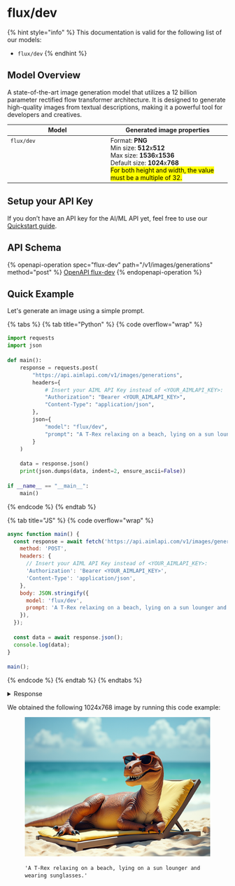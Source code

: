 # flux/dev

{% hint style="info" %}
This documentation is valid for the following list of our models:

* `flux/dev`
{% endhint %}

## Model Overview

A state-of-the-art image generation model that utilizes a 12 billion parameter rectified flow transformer architecture. It is designed to generate high-quality images from textual descriptions, making it a powerful tool for developers and creatives.

<table><thead><tr><th width="215" valign="top">Model</th><th>Generated image properties</th></tr></thead><tbody><tr><td valign="top"><code>flux/dev</code></td><td>Format: <strong>PNG</strong><br>Min size: <strong>512</strong>x<strong>512</strong><br>Max size: <strong>1536</strong>x<strong>1536</strong><br>Default size: <strong>1024</strong>x<strong>768</strong><br><mark style="background-color:yellow;">For both height and width, the value must be a multiple of 32.</mark></td></tr></tbody></table>

## Setup your API Key

If you don’t have an API key for the AI/ML API yet, feel free to use our [Quickstart guide](https://docs.aimlapi.com/quickstart/setting-up).

## API Schema

{% openapi-operation spec="flux-dev" path="/v1/images/generations" method="post" %}
[OpenAPI flux-dev](https://raw.githubusercontent.com/aimlapi/api-docs/refs/heads/main/docs/api-references/image-models/flux/flux-dev.json)
{% endopenapi-operation %}

## Quick Example

Let's generate an image using a simple prompt.

{% tabs %}
{% tab title="Python" %}
{% code overflow="wrap" %}
```python
import requests
import json

def main():
    response = requests.post(
        "https://api.aimlapi.com/v1/images/generations",
        headers={
            # Insert your AIML API Key instead of <YOUR_AIMLAPI_KEY>:
            "Authorization": "Bearer <YOUR_AIMLAPI_KEY>",
            "Content-Type": "application/json",
        },
        json={
            "model": "flux/dev",
            "prompt": "A T-Rex relaxing on a beach, lying on a sun lounger and wearing sunglasses.",
        }
    )

    data = response.json()
    print(json.dumps(data, indent=2, ensure_ascii=False))

if __name__ == "__main__":
    main()
```
{% endcode %}
{% endtab %}

{% tab title="JS" %}
{% code overflow="wrap" %}
```javascript
async function main() {
  const response = await fetch('https://api.aimlapi.com/v1/images/generations', {
    method: 'POST',
    headers: {
      // Insert your AIML API Key instead of <YOUR_AIMLAPI_KEY>:
      'Authorization': 'Bearer <YOUR_AIMLAPI_KEY>',
      'Content-Type': 'application/json',
    },
    body: JSON.stringify({
      model: 'flux/dev',
      prompt: 'A T-Rex relaxing on a beach, lying on a sun lounger and wearing sunglasses.',
    }),
  });

  const data = await response.json();
  console.log(data);
}

main();
```
{% endcode %}
{% endtab %}
{% endtabs %}

<details>

<summary>Response</summary>

{% code overflow="wrap" %}
```json5
{
  "images": [
    {
      "url": "https://cdn.aimlapi.com/eagle/files/monkey/zS_fT2UFKmLqlbEHYCRys.jpeg",
      "width": 1024,
      "height": 768,
      "content_type": "image/jpeg"
    }
  ],
  "timings": {
    "inference": 1.226824438199401
  },
  "seed": 1765470393,
  "has_nsfw_concepts": [
    false
  ],
  "prompt": "A T-Rex relaxing on a beach, lying on a sun lounger and wearing sunglasses."
}
```
{% endcode %}

</details>

We obtained the following 1024x768 image by running this code example:

<figure><img src="../../../.gitbook/assets/GHx5aT0PR9GXtGi3Cx7CE.png" alt=""><figcaption><p><code>'A T-Rex relaxing on a beach, lying on a sun lounger and wearing sunglasses.'</code></p></figcaption></figure>

